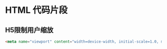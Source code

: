 # HTML 代码片段

## H5限制用户缩放

```html
<meta name="viewport" content="width=device-width, initial-scale=1.0, maximum-scale=1.0, user-scalable=0;" />
```
